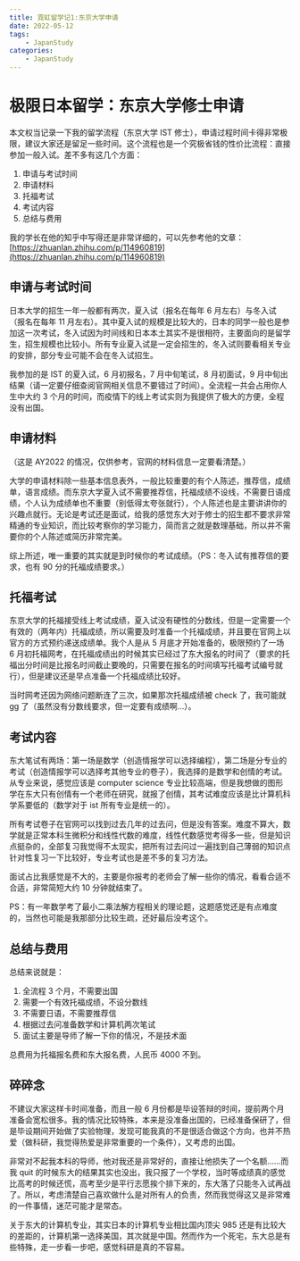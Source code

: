 ```yaml
---
title: 霓虹留学记1:东京大学申请
date: 2022-05-12
tags:
    - JapanStudy
categories:
    - JapanStudy
---
```


# 极限日本留学：东京大学修士申请

本文权当记录一下我的留学流程（东京大学 IST 修士），申请过程时间卡得非常极限，建议大家还是留足一些时间。这个流程也是一个究极省钱的性价比流程：直接参加一般入试。差不多有这几个方面：

1. 申请与考试时间
2. 申请材料
3. 托福考试
4. 考试内容
5. 总结与费用

我的学长在他的知乎中写得还是非常详细的，可以先参考他的文章：[https://zhuanlan.zhihu.com/p/114960819](https://zhuanlan.zhihu.com/p/114960819)

## 申请与考试时间

日本大学的招生一年一般都有两次，夏入试（报名在每年 6 月左右）与冬入试（报名在每年 11 月左右）。其中夏入试的规模是比较大的，日本的同学一般也是参加这一次考试，冬入试因为时间线和日本本土其实不是很相符，主要面向的是留学生，招生规模也比较小。所有专业夏入试是一定会招生的，冬入试则要看相关专业的安排，部分专业可能不会在冬入试招生。

我参加的是 IST 的夏入试，6 月初报名，7 月中旬笔试，8 月初面试，9 月中旬出结果（请一定要仔细查阅官网相关信息不要错过了时间）。全流程一共会占用你人生中大约 3 个月的时间，而疫情下的线上考试实则为我提供了极大的方便，全程没有出国。

## 申请材料

（这是 AY2022 的情况，仅供参考，官网的材料信息一定要看清楚。）

大学的申请材料除一些基本信息表外，一般比较重要的有个人陈述，推荐信，成绩单，语言成绩。而东京大学夏入试不需要推荐信，托福成绩不设线，不需要日语成绩，个人认为成绩单也不重要（别低得太夸张就行），个人陈述也是主要讲讲你的兴趣点就行。无论是考试还是面试，给我的感觉东大对于修士的招生都不要求非常精通的专业知识，而比较考察你的学习能力，简而言之就是数理基础，所以并不需要你的个人陈述或简历非常完美。

综上所述，唯一重要的其实就是到时候你的考试成绩。（PS：冬入试有推荐信的要求，也有 90 分的托福成绩要求。）

## 托福考试

东京大学的托福接受线上考试成绩，夏入试没有硬性的分数线，但是一定需要一个有效的（两年内）托福成绩，所以需要及时准备一个托福成绩，并且要在官网上以官方的方式预约递送成绩单。我个人是从 5 月底才开始准备的，极限预约了一场 6 月初托福网考，在托福成绩出的时候其实已经过了东大报名的时间了（要求的托福出分时间是比报名时间截止要晚的，只需要在报名的时间填写托福考试编号就行），但是建议还是早点准备一个托福成绩比较好。

当时网考还因为网络问题断连了三次，如果那次托福成绩被 check 了，我可能就 gg 了（虽然没有分数线要求，但一定要有成绩啊...）。

## 考试内容

东大笔试有两场：第一场是数学（创造情报学可以选择编程），第二场是分专业的考试（创造情报学可以选择考其他专业的卷子），我选择的是数学和创情的考试。从专业来说，感觉应该是 computer science 专业比较高端，但是我想做的图形学在东大只有创情有一个老师在研究，就报了创情，其考试难度应该是比计算机科学系要低的（数学对于 ist 所有专业是统一的）。

所有考试卷子在官网可以找到过去几年的过去问，但是没有答案。难度不算大，数学就是正常本科生微积分和线性代数的难度，线性代数感觉考得多一些，但是知识点挺杂的，全部复习我觉得不太现实，把所有过去问过一遍找到自己薄弱的知识点针对性复习一下比较好，专业考试也是差不多的复习方法。

面试占比我感觉是不大的，主要是你报考的老师会了解一些你的情况，看看合适不合适，非常简短大约 10 分钟就结束了。

PS：有一年数学考了最小二乘法解方程相关的理论题，这题感觉还是有点难度的，当然也可能是我那部分比较生疏，还好最后没考这个。

## 总结与费用

总结来说就是：

1. 全流程 3 个月，不需要出国
2. 需要一个有效托福成绩，不设分数线
3. 不需要日语，不需要推荐信
4. 根据过去问准备数学和计算机两次笔试
5. 面试主要是导师了解一下你的情况，不是技术面

总费用为托福报名费和东大报名费，人民币 4000 不到。

## 碎碎念

不建议大家这样卡时间准备，而且一般 6 月份都是毕设答辩的时间，提前两个月准备会宽松很多。我的情况比较特殊，本来是没准备出国的，已经准备保研了，但是毕设期间开始做了实验物理，发现可能我真的不是很适合做这个方向，也并不热爱（做科研，我觉得热爱是非常重要的一个条件），又考虑的出国。

非常对不起我本科的导师，他对我还是非常好的，直接让他损失了一个名额......而我 quit 的时候东大的结果其实也没出，我只报了一个学校，当时等成绩真的感觉比高考的时候还慌，高考至少是平行志愿挨个排下来的，东大落了只能冬入试再战了。所以，考虑清楚自己喜欢做什么是对所有人的负责，然而我觉得这又是非常难的一件事情，迷茫可能才是常态。

关于东大的计算机专业，其实日本的计算机专业相比国内顶尖 985 还是有比较大的差距的，计算机第一选择美国，其次就是中国。然而作为一个死宅，东大总是有些特殊，走一步看一步吧，感觉科研是真的不容易。
